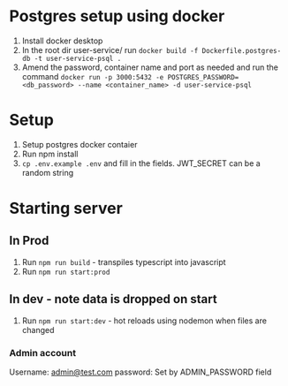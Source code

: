 # Postgres setup using docker

1. Install docker desktop
2. In the root dir user-service/ run `docker build -f Dockerfile.postgres-db -t user-service-psql .`
3. Amend the password, container name and port as needed and run the command
   `docker run -p 3000:5432 -e POSTGRES_PASSWORD=<db_password> --name <container_name> -d user-service-psql`

# Setup

1. Setup postgres docker contaier
2. Run npm install
3. `cp .env.example .env` and fill in the fields. JWT_SECRET can be a random string

# Starting server

## In Prod

1. Run `npm run build` - transpiles typescript into javascript
2. Run `npm run start:prod`

## In dev - note data is dropped on start

1. Run `npm run start:dev` - hot reloads using nodemon when files are changed

### Admin account

Username: admin@test.com
password: Set by ADMIN_PASSWORD field
